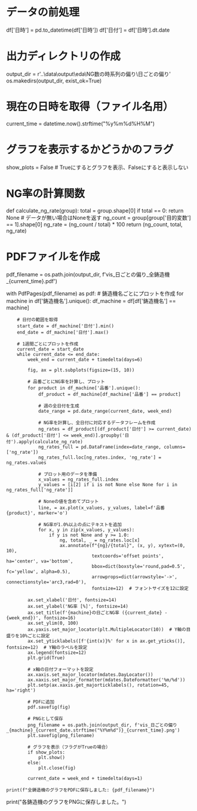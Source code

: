 # データの前処理
df['日時'] = pd.to_datetime(df['日時'])
df['日付'] = df['日時'].dt.date

# 出力ディレクトリの作成
output_dir = r'..\data\output\eda\NG数の時系列の偏り\日ごとの偏り'
os.makedirs(output_dir, exist_ok=True)

# 現在の日時を取得（ファイル名用）
current_time = datetime.now().strftime("%y%m%d%H%M")

# グラフを表示するかどうかのフラグ
show_plots = False  # Trueにするとグラフを表示、Falseにすると表示しない

# NG率の計算関数
def calculate_ng_rate(group):
    total = group.shape[0]
    if total == 0:
        return None  # データが無い場合はNoneを返す
    ng_count = group[group['目的変数'] == 1].shape[0]
    ng_rate = (ng_count / total) * 100
    return (ng_count, total, ng_rate)

# PDFファイルを作成
pdf_filename = os.path.join(output_dir, f'vis_日ごとの偏り_全鋳造機_{current_time}.pdf')

with PdfPages(pdf_filename) as pdf:
    # 鋳造機名ごとにプロットを作成
    for machine in df['鋳造機名'].unique():
        df_machine = df[df['鋳造機名'] == machine]
        
        # 日付の範囲を取得
        start_date = df_machine['日付'].min()
        end_date = df_machine['日付'].max()
        
        # 1週間ごとにプロットを作成
        current_date = start_date
        while current_date <= end_date:
            week_end = current_date + timedelta(days=6)
            
            fig, ax = plt.subplots(figsize=(15, 10))
            
            # 品番ごとにNG率を計算し、プロット
            for product in df_machine['品番'].unique():
                df_product = df_machine[df_machine['品番'] == product]
                
                # 週の全日付を生成
                date_range = pd.date_range(current_date, week_end)
                
                # NG率を計算し、全日付に対応するデータフレームを作成
                ng_rates = df_product[(df_product['日付'] >= current_date) & (df_product['日付'] <= week_end)].groupby('日付').apply(calculate_ng_rate)
                ng_rates_full = pd.DataFrame(index=date_range, columns=['ng_rate'])
                ng_rates_full.loc[ng_rates.index, 'ng_rate'] = ng_rates.values
                
                # プロット用のデータを準備
                x_values = ng_rates_full.index
                y_values = [i[2] if i is not None else None for i in ng_rates_full['ng_rate']]
                
                # Noneの値を含めてプロット
                line, = ax.plot(x_values, y_values, label=f'品番 {product}', marker='o')
                
                # NG率が1.0%以上の点にテキストを追加
                for x, y in zip(x_values, y_values):
                    if y is not None and y >= 1.0:
                        ng, total, _ = ng_rates.loc[x]
                        ax.annotate(f"{ng}/{total}", (x, y), xytext=(0, 10), 
                                    textcoords='offset points', ha='center', va='bottom',
                                    bbox=dict(boxstyle='round,pad=0.5', fc='yellow', alpha=0.5),
                                    arrowprops=dict(arrowstyle='->', connectionstyle='arc3,rad=0'),
                                    fontsize=12)  # フォントサイズを12に設定
            
            ax.set_xlabel('日付', fontsize=14)
            ax.set_ylabel('NG率 [%]', fontsize=14)
            ax.set_title(f'{machine}の日ごとNG率 ({current_date} - {week_end})', fontsize=16)
            ax.set_ylim(0, 100)
            ax.yaxis.set_major_locator(plt.MultipleLocator(10))  # Y軸の目盛りを10%ごとに設定
            ax.set_yticklabels([f'{int(x)}%' for x in ax.get_yticks()], fontsize=12)  # Y軸のラベルを設定
            ax.legend(fontsize=12)
            plt.grid(True)
            
            # x軸の日付フォーマットを設定
            ax.xaxis.set_major_locator(mdates.DayLocator())
            ax.xaxis.set_major_formatter(mdates.DateFormatter('%m/%d'))
            plt.setp(ax.xaxis.get_majorticklabels(), rotation=45, ha='right')
            
            # PDFに追加
            pdf.savefig(fig)
            
            # PNGとして保存
            png_filename = os.path.join(output_dir, f'vis_日ごとの偏り_{machine}_{current_date.strftime("%Y%m%d")}_{current_time}.png')
            plt.savefig(png_filename)
            
            # グラフを表示（フラグがTrueの場合）
            if show_plots:
                plt.show()
            else:
                plt.close(fig)
            
            current_date = week_end + timedelta(days=1)
    
    print(f"全鋳造機のグラフをPDFに保存しました: {pdf_filename}")

print("各鋳造機のグラフをPNGに保存しました。")
